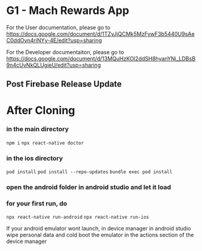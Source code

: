 # G1 - Mach Rewards App

For the User documentation, please go to https://docs.google.com/document/d/1TZyJjQCMk5MzFywF3b5440U9sAeC0ddOvn4riNYy-4E/edit?usp=sharing

For the Developer documentaiton, please go to https://docs.google.com/document/d/13MQuHzKOI2ddSH8hyanYNj_LDBsB9n4cUvNkQLUgieU/edit?usp=sharing

## Post Firebase Release Update
# After Cloning
### in the main directory
`npm i`
`npx react-native doctor`
### in the ios directory
`pod install`
`pod install --repo-updates`
`bundle exec pod install`
### open the android folder in android studio and let it load

### for your first run, do
`npx react-native run-android`
`npx react-native run-ios`

If your android emulator wont launch, in device manager in android studio wipe personal data and cold boot the emulator in the actions section of the device manager